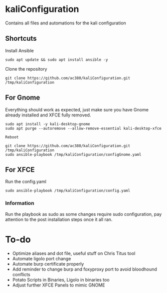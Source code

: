 # kaliConfiguration
Contains all files and automations for the kali configuration

## Shortcuts
Install Ansible  
```
sudo apt update && sudo apt install ansible -y
```

Clone the repository  
```
git clone https://github.com/ac380/kaliConfiguration.git /tmp/kaliConfiguration
```

## For Gnome
Everything should work as expected, just make sure you have Gnome already installed and XFCE fully removed.

```
sudo apt install -y kali-desktop-gnome
sudo apt purge --autoremove --allow-remove-essential kali-desktop-xfce

Reboot

git clone https://github.com/ac380/kaliConfiguration.git /tmp/kaliConfiguration
sudo ansible-playbook /tmp/kaliConfiguration/configGnome.yaml
```

## For XFCE
Run the config.yaml  
```
sudo ansible-playbook /tmp/kaliConfiguration/config.yaml
```

### Information
Run the playbook as sudo as some changes require sudo configuration, pay attention to the post installation steps once it all ran.

# To-do 
- Optimize aliases and dot file, useful stuff on Chris Titus tool
- Automate ligolo port change
- Automate burp certificate properly
- Add reminder to change burp and foxyproxy port to avoid bloodhound conflicts
- Potato Scripts in Binaries, Ligolo in binaries too
- Adjust further XFCE Panels to mimic GNOME
  

